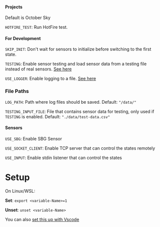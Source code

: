#### Projects
Default is October Sky

`HOTFIRE_TEST`: Run HotFire test.


#### For Development

`SKIP_INIT`: Don't wait for sensors to initialize before switching to the first state.

`TESTING`: Enable sensor testing and load sensor data from a testing file instead of real sensors. [See here](https://github.com/uorocketry/rocket-code-2020/wiki/Testing-With-Predefined-Sensor-Data)

`USE_LOGGER`: Enable logging to a file. [See here](https://github.com/uorocketry/rocket-code-2020/wiki/Disable-Logging-To-A-File)

### File Paths

`LOG_PATH`: Path where log files should be saved. Default: `"/data/"`

`TESTING_INPUT_FILE`: File that contains sensor data for testing, only used if `TESTING` is enabled. Default: `"./data/test-data.csv"`

#### Sensors

`USE_SBG`: Enable SBG Sensor

`USE_SOCKET_CLIENT`: Enable TCP server that can control the states remotely

`USE_INPUT`: Enable stdin listener that can control the states


# Setup

On Linux/WSL:

**Set**: `export <variable-Name>=1`

**Unset**: `unset <variable-Name>`

You can also [set this up with Vscode](Set-Environement-Variable-In-Vscode-With-The-Cmake-Plugin)
